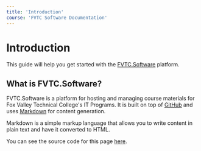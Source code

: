 ```yaml
---
title: 'Introduction'
course: 'FVTC Software Documentation'
---
```


# Introduction

This guide will help you get started with the [FVTC.Software](https://fvtc.software) platform.

## What is FVTC.Software?

FVTC.Software is a platform for hosting and managing course materials for Fox Valley Technical College's IT Programs. It is built on top of [GitHub](https://github.com) and uses [Markdown](https://www.markdownguide.org/) for content generation.

Markdown is a simple markup language that allows you to write content in plain text and have it converted to HTML.

You can see the source code for this page [here](https://github.com/FVTC/courses/blob/master/pages/software/introduction.md?plain=true).